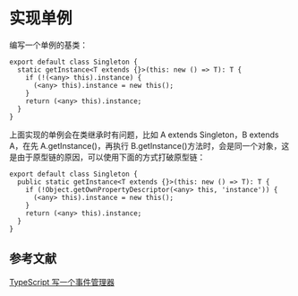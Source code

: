 # 实现单例

编写一个单例的基类：

```scripe
export default class Singleton {
  static getInstance<T extends {}>(this: new () => T): T {
    if (!(<any> this).instance) {
      (<any> this).instance = new this();
    }
    return (<any> this).instance;
  }
}
```

上面实现的单例会在类继承时有问题，比如 A extends Singleton，B extends A，在先 A.getInstance()，再执行 B.getInstance()方法时，会是同一个对象，这是由于原型链的原因，可以使用下面的方式打破原型链：

```scripe
export default class Singleton {
  public static getInstance<T extends {}>(this: new () => T): T {
    if (!Object.getOwnPropertyDescriptor(<any> this, 'instance')) {
      (<any> this).instance = new this();
    }
    return (<any> this).instance;
  }
}
```

## 参考文献

[TypeScript 写一个事件管理器](https://alsritter.icu/docs/%E5%89%8D%E7%AB%AF/JavaScript/TypeScript%20%E7%9B%B8%E5%85%B3/TypeScript%20%E5%86%99%E4%B8%80%E4%B8%AA%E4%BA%8B%E4%BB%B6%E7%AE%A1%E7%90%86%E5%99%A8/)
